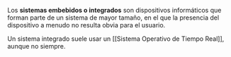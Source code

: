 Los **sistemas embebidos o integrados** son dispositivos informáticos que forman parte de un sistema de mayor tamaño, en el que la presencia del dispositivo a menudo no resulta obvia para el usuario.

Un sistema integrado suele usar un [[Sistema Operativo de Tiempo Real]], aunque no siempre.
